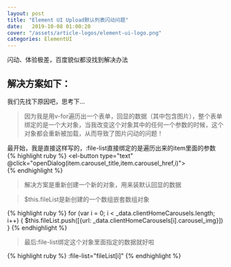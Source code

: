 ```yaml
---
layout: post
title: "Element UI Upload默认列表闪动问题"
date:   2019-10-08 01:00:20
cover: "/assets/article-logos/element-ui-logo.png"
categories: ElementUI
---
```


闪动、体验极差，百度貌似都没找到解决办法
## 解决方案如下：
<span>我们先找下原因吧，思考下...</span>
<blockquote>
<p>因为我是用v-for遍历出一个表单，回显的数据（其中包含图片），整个表单绑定的是一个大对象，当我改变这个对象其中的任何一个参数的时候，这个对象都会重新被加载，从而导致了图片闪动的问题！</p>
</blockquote>

<span>最开始，我是直接这样写的，:file-list直接绑定的是遍历出来的item里面的参数</span>
{% highlight ruby %}
<el-form-item
    v-for="(item, i) in editData.clientHomeCarousels"
    :key="item.id"
    :label="item.carousel_title">
    <el-input v-model="item.carousel_title" :id="i"></el-input>
    <el-button type="text" @click="openDialog(item.carousel_title,item.carousel_href,i)">
      <el-icon class="el-icon-paperclip"></el-icon>
    </el-button>
  <el-upload
    action="https://jsonplaceholder.typicode.com/posts/"
    list-type="picture-card"
    :on-preview="handlePictureCardPreview"
    :file-list="fileList[i]"
    :on-remove="handleRemove">
    <i class="el-icon-plus"></i>
  </el-upload>
  <el-dialog :visible.sync="dialogVisible">
    <img width="100%" :src="dialogImageUrl" alt="">
  </el-dialog>
</el-form-item>
{% endhighlight %}

<blockquote>
<p>解决方案是重新创建一个新的对象，用来装默认回显的数据</p>
</blockquote>
<blockquote>
<p>$this.fileList是新创建的一个数组嵌套数组对象</p>
</blockquote>
{% highlight ruby %}
    for (var i = 0; i < _data.clientHomeCarousels.length; i++) {
          $this.fileList.push([{url: _data.clientHomeCarousels[i].carousel_img}])
    }
{% endhighlight %}

<blockquote>
<p>最后:file-list绑定这个对象里面指定的数据就好啦</p>
</blockquote>
{% highlight ruby %}
    :file-list="fileList[i]"
{% endhighlight %}
